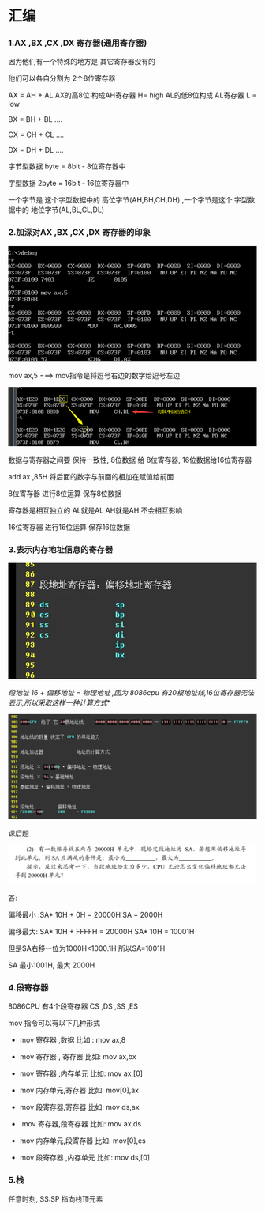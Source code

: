 # 汇编

### 1.AX ,BX ,CX ,DX 寄存器(通用寄存器)

因为他们有一个特殊的地方是 其它寄存器没有的



他们可以各自分割为 2个8位寄存器



AX = AH + AL AX的高8位 构成AH寄存器 H= high AL的低8位构成 AL寄存器 L = low

BX = BH + BL ....

CX = CH + CL ....

DX = DH + DL ....



字节型数据  byte =  8bit - 8位寄存器中

字型数据    2byte = 16bit - 16位寄存器中

一个字节是 这个字型数据中的 高位字节(AH,BH,CH,DH) ,一个字节是这个 字型数据中的 地位字节(AL,BL,CL,DL)



### 2.加深对AX ,BX ,CX ,DX 寄存器的印象

![image-20220627211530419](汇编.assets/image-20220627211530419.png)



mov ax,5  ===>  mov指令是将逗号右边的数字给逗号左边

![image-20220627212454813](汇编.assets/image-20220627212454813.png)



数据与寄存器之间要 保持一致性, 8位数据 给 8位寄存器, 16位数据给16位寄存器



add ax ,85H 将后面的数字与前面的相加在赋值给前面



8位寄存器 进行8位运算  保存8位数据



寄存器是相互独立的  AL就是AL  AH就是AH 不会相互影响



16位寄存器 进行16位运算  保存16位数据



### 3.表示内存地址信息的寄存器



![image-20220630220831845](汇编.assets/image-20220630220831845.png)



**段地址* 16 + 偏移地址 = 物理地址 ,因为 8086cpu 有20根地址线,16位寄存器无法表示,所以采取这样一种计算方式**

![image-20220630220735248](汇编.assets/image-20220630220735248.png)



课后题

![image-20220706115046298](汇编.assets/image-20220706115046298.png)

答:

偏移最小 :SA* 10H + 0H = 20000H   SA = 2000H

偏移最大: SA* 10H + FFFFH = 20000H  SA* 10H = 10001H

但是SA右移一位为1000H<1000.1H 所以SA=1001H

SA 最小1001H, 最大 2000H



### 4.段寄存器

8086CPU 有4个段寄存器 CS ,DS ,SS ,ES 



mov 指令可以有以下几种形式

- mov  寄存器 ,数据     比如 : mov ax,8

- mov  寄存器 , 寄存器  比如: mov ax,bx

- mov 寄存器 ,内存单元   比如: mov ax,[0]
- mov 内存单元,寄存器   比如: mov[0],ax
- mov 段寄存器,寄存器   比如: mov ds,ax 

- ​	mov 寄存器,段寄存器  比如: mov ax,ds
- mov 内存单元,段寄存器 比如: mov[0],cs

- mov 段寄存器 ,内存单元  比如: mov ds,[0]


### 5.栈

  任意时刻, SS:SP 指向栈顶元素









































